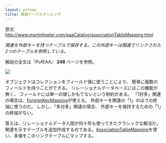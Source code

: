 ```yaml
---
layout: pofeaa
title: 関連テーブルマッピング
---
```


原文: <http://www.martinfowler.com/eaaCatalog/associationTableMapping.html>

*関連を外部キーを持つテーブルで保存する。この外部キーは関連でリンクされた2つのテーブルを参照している。*

解説の全文は『PofEAA』 **248** ページを参照。

![](http://www.martinfowler.com/eaaCatalog/associationTableSketch.gif)

オブジェクトはコレクションをフィールド値に使うことにより、 簡単に複数のフィールドを持つことができる。 リレーショナルデータベースにはこの機能が無く、 フィールドには単一の値しかもてないという制約がある。 「1対多」関連の場合は、[ForeignKeyMapping](../ForeignKeyMapping)が使える。 外部キーを関連の「1」のほうの終端に使うのだ。 しかし、「多対多」関連の場合、 外部キーを保持するための「1」の終端がない。

答えは、リレーショナルデータ人間が何十年も使ってきたクラシックな解法だ。 関連を示すテーブルを追加作成するのである。[AssociationTableMapping](../AssociationTableMapping)を使い、多値をこのリンクテーブルにマップする。
